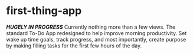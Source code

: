 # first-thing-app
***HUGELY IN PROGRESS*** Currently nothing more than a few views. The standard To-Do App redesigned to help improve morning productivity. Set wake up time goals, track progress, and most importantly, create purpose by making filling tasks for the first few hours of the day.
